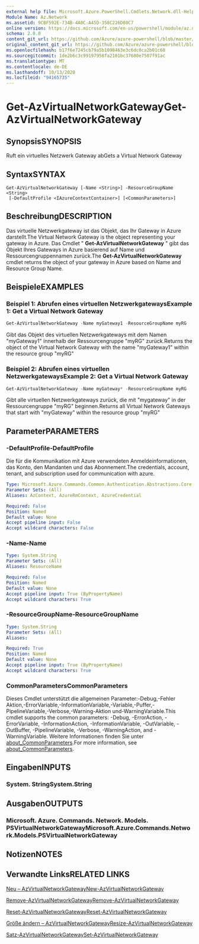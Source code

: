 ```yaml
---
external help file: Microsoft.Azure.PowerShell.Cmdlets.Network.dll-Help.xml
Module Name: Az.Network
ms.assetid: 9CBF592E-734B-4A0C-A45D-358C226D08C7
online version: https://docs.microsoft.com/en-us/powershell/module/az.network/get-azvirtualnetworkgateway
schema: 2.0.0
content_git_url: https://github.com/Azure/azure-powershell/blob/master/src/Network/Network/help/Get-AzVirtualNetworkGateway.md
original_content_git_url: https://github.com/Azure/azure-powershell/blob/master/src/Network/Network/help/Get-AzVirtualNetworkGateway.md
ms.openlocfilehash: b17f6e7245cb79a5b1098463e3c6dc0ca2b01c68
ms.sourcegitcommit: 1de2b6c3c99197958fa2101bc37680e7507f91ac
ms.translationtype: MT
ms.contentlocale: de-DE
ms.lasthandoff: 10/13/2020
ms.locfileid: "94165735"
---
```

# <span data-ttu-id="d0f01-101">Get-AzVirtualNetworkGateway</span><span class="sxs-lookup"><span data-stu-id="d0f01-101">Get-AzVirtualNetworkGateway</span></span>

## <span data-ttu-id="d0f01-102">Synopsis</span><span class="sxs-lookup"><span data-stu-id="d0f01-102">SYNOPSIS</span></span>
<span data-ttu-id="d0f01-103">Ruft ein virtuelles Netzwerk Gateway ab</span><span class="sxs-lookup"><span data-stu-id="d0f01-103">Gets a Virtual Network Gateway</span></span>

## <span data-ttu-id="d0f01-104">Syntax</span><span class="sxs-lookup"><span data-stu-id="d0f01-104">SYNTAX</span></span>

```
Get-AzVirtualNetworkGateway [-Name <String>] -ResourceGroupName <String>
 [-DefaultProfile <IAzureContextContainer>] [<CommonParameters>]
```

## <span data-ttu-id="d0f01-105">Beschreibung</span><span class="sxs-lookup"><span data-stu-id="d0f01-105">DESCRIPTION</span></span>
<span data-ttu-id="d0f01-106">Das virtuelle Netzwerkgateway ist das Objekt, das Ihr Gateway in Azure darstellt.</span><span class="sxs-lookup"><span data-stu-id="d0f01-106">The Virtual Network Gateway is the object representing your gateway in Azure.</span></span>
<span data-ttu-id="d0f01-107">Das Cmdlet " **Get-AzVirtualNetworkGateway** " gibt das Objekt Ihres Gateways in Azure basierend auf Name und Ressourcengruppennamen zurück.</span><span class="sxs-lookup"><span data-stu-id="d0f01-107">The **Get-AzVirtualNetworkGateway** cmdlet returns the object of your gateway in Azure based on Name and Resource Group Name.</span></span>

## <span data-ttu-id="d0f01-108">Beispiele</span><span class="sxs-lookup"><span data-stu-id="d0f01-108">EXAMPLES</span></span>

### <span data-ttu-id="d0f01-109">Beispiel 1: Abrufen eines virtuellen Netzwerkgateways</span><span class="sxs-lookup"><span data-stu-id="d0f01-109">Example 1: Get a Virtual Network Gateway</span></span>
```powershell
Get-AzVirtualNetworkGateway -Name myGateway1 -ResourceGroupName myRG
```

<span data-ttu-id="d0f01-110">Gibt das Objekt des virtuellen Netzwerkgateways mit dem Namen "myGateway1" innerhalb der Ressourcengruppe "myRG" zurück.</span><span class="sxs-lookup"><span data-stu-id="d0f01-110">Returns the object of the Virtual Network Gateway with the name "myGateway1" within the resource group "myRG"</span></span>

### <span data-ttu-id="d0f01-111">Beispiel 2: Abrufen eines virtuellen Netzwerkgateways</span><span class="sxs-lookup"><span data-stu-id="d0f01-111">Example 2: Get a Virtual Network Gateway</span></span>
```powershell
Get-AzVirtualNetworkGateway -Name myGateway* -ResourceGroupName myRG
```

<span data-ttu-id="d0f01-112">Gibt alle virtuellen Netzwerkgateways zurück, die mit "mygateway" in der Ressourcengruppe "myRG" beginnen.</span><span class="sxs-lookup"><span data-stu-id="d0f01-112">Returns all Virtual Network Gateways that start with "myGateway" within the resource group "myRG"</span></span>

## <span data-ttu-id="d0f01-113">Parameter</span><span class="sxs-lookup"><span data-stu-id="d0f01-113">PARAMETERS</span></span>

### <span data-ttu-id="d0f01-114">-DefaultProfile</span><span class="sxs-lookup"><span data-stu-id="d0f01-114">-DefaultProfile</span></span>
<span data-ttu-id="d0f01-115">Die für die Kommunikation mit Azure verwendeten Anmeldeinformationen, das Konto, den Mandanten und das Abonnement.</span><span class="sxs-lookup"><span data-stu-id="d0f01-115">The credentials, account, tenant, and subscription used for communication with azure.</span></span>

```yaml
Type: Microsoft.Azure.Commands.Common.Authentication.Abstractions.Core.IAzureContextContainer
Parameter Sets: (All)
Aliases: AzContext, AzureRmContext, AzureCredential

Required: False
Position: Named
Default value: None
Accept pipeline input: False
Accept wildcard characters: False
```

### <span data-ttu-id="d0f01-116">-Name</span><span class="sxs-lookup"><span data-stu-id="d0f01-116">-Name</span></span>
```yaml
Type: System.String
Parameter Sets: (All)
Aliases: ResourceName

Required: False
Position: Named
Default value: None
Accept pipeline input: True (ByPropertyName)
Accept wildcard characters: True
```

### <span data-ttu-id="d0f01-117">-ResourceGroupName</span><span class="sxs-lookup"><span data-stu-id="d0f01-117">-ResourceGroupName</span></span>
```yaml
Type: System.String
Parameter Sets: (All)
Aliases:

Required: True
Position: Named
Default value: None
Accept pipeline input: True (ByPropertyName)
Accept wildcard characters: True
```

### <span data-ttu-id="d0f01-118">CommonParameters</span><span class="sxs-lookup"><span data-stu-id="d0f01-118">CommonParameters</span></span>
<span data-ttu-id="d0f01-119">Dieses Cmdlet unterstützt die allgemeinen Parameter:-Debug,-Fehler Aktion,-ErrorVariable,-InformationVariable,-Variable,-Puffer,-PipelineVariable,-Verbose,-Warning-Aktion und-WarningVariable.</span><span class="sxs-lookup"><span data-stu-id="d0f01-119">This cmdlet supports the common parameters: -Debug, -ErrorAction, -ErrorVariable, -InformationAction, -InformationVariable, -OutVariable, -OutBuffer, -PipelineVariable, -Verbose, -WarningAction, and -WarningVariable.</span></span> <span data-ttu-id="d0f01-120">Weitere Informationen finden Sie unter [about_CommonParameters](http://go.microsoft.com/fwlink/?LinkID=113216).</span><span class="sxs-lookup"><span data-stu-id="d0f01-120">For more information, see [about_CommonParameters](http://go.microsoft.com/fwlink/?LinkID=113216).</span></span>

## <span data-ttu-id="d0f01-121">Eingaben</span><span class="sxs-lookup"><span data-stu-id="d0f01-121">INPUTS</span></span>

### <span data-ttu-id="d0f01-122">System. String</span><span class="sxs-lookup"><span data-stu-id="d0f01-122">System.String</span></span>

## <span data-ttu-id="d0f01-123">Ausgaben</span><span class="sxs-lookup"><span data-stu-id="d0f01-123">OUTPUTS</span></span>

### <span data-ttu-id="d0f01-124">Microsoft. Azure. Commands. Network. Models. PSVirtualNetworkGateway</span><span class="sxs-lookup"><span data-stu-id="d0f01-124">Microsoft.Azure.Commands.Network.Models.PSVirtualNetworkGateway</span></span>

## <span data-ttu-id="d0f01-125">Notizen</span><span class="sxs-lookup"><span data-stu-id="d0f01-125">NOTES</span></span>

## <span data-ttu-id="d0f01-126">Verwandte Links</span><span class="sxs-lookup"><span data-stu-id="d0f01-126">RELATED LINKS</span></span>

[<span data-ttu-id="d0f01-127">Neu – AzVirtualNetworkGateway</span><span class="sxs-lookup"><span data-stu-id="d0f01-127">New-AzVirtualNetworkGateway</span></span>](./New-AzVirtualNetworkGateway.md)

[<span data-ttu-id="d0f01-128">Remove-AzVirtualNetworkGateway</span><span class="sxs-lookup"><span data-stu-id="d0f01-128">Remove-AzVirtualNetworkGateway</span></span>](./Remove-AzVirtualNetworkGateway.md)

[<span data-ttu-id="d0f01-129">Reset-AzVirtualNetworkGateway</span><span class="sxs-lookup"><span data-stu-id="d0f01-129">Reset-AzVirtualNetworkGateway</span></span>](./Reset-AzVirtualNetworkGateway.md)

[<span data-ttu-id="d0f01-130">Größe ändern – AzVirtualNetworkGateway</span><span class="sxs-lookup"><span data-stu-id="d0f01-130">Resize-AzVirtualNetworkGateway</span></span>](./Resize-AzVirtualNetworkGateway.md)

[<span data-ttu-id="d0f01-131">Satz-AzVirtualNetworkGateway</span><span class="sxs-lookup"><span data-stu-id="d0f01-131">Set-AzVirtualNetworkGateway</span></span>](./Set-AzVirtualNetworkGateway.md)
